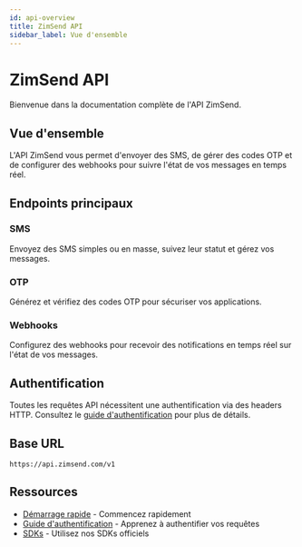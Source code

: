 ```yaml
---
id: api-overview
title: ZimSend API
sidebar_label: Vue d'ensemble
---
```


# ZimSend API

Bienvenue dans la documentation complète de l'API ZimSend.

## Vue d'ensemble

L'API ZimSend vous permet d'envoyer des SMS, de gérer des codes OTP et de configurer des webhooks pour suivre l'état de vos messages en temps réel.

## Endpoints principaux

### SMS
Envoyez des SMS simples ou en masse, suivez leur statut et gérez vos messages.

### OTP
Générez et vérifiez des codes OTP pour sécuriser vos applications.

### Webhooks
Configurez des webhooks pour recevoir des notifications en temps réel sur l'état de vos messages.

## Authentification

Toutes les requêtes API nécessitent une authentification via des headers HTTP. Consultez le [guide d'authentification](/guides/authentication) pour plus de détails.

## Base URL

```
https://api.zimsend.com/v1
```

## Ressources

- [Démarrage rapide](/guides/quickstart) - Commencez rapidement
- [Guide d'authentification](/guides/authentication) - Apprenez à authentifier vos requêtes
- [SDKs](/sdks/nodejs) - Utilisez nos SDKs officiels
